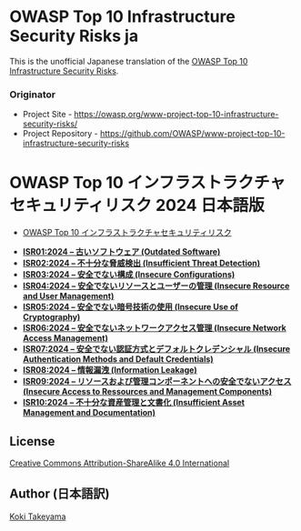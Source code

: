 # OWASP Top 10 Infrastructure Security Risks ja

This is the unofficial Japanese translation of the [OWASP Top 10 Infrastructure Security Risks](https://github.com/OWASP/www-project-top-10-infrastructure-security-risks).

### Originator

- Project Site - <https://owasp.org/www-project-top-10-infrastructure-security-risks/>
- Project Repository - <https://github.com/OWASP/www-project-top-10-infrastructure-security-risks>

# OWASP Top 10 インフラストラクチャセキュリティリスク 2024 日本語版

* [OWASP Top 10 インフラストラクチャセキュリティリスク](Document/index.md)
- [**ISR01:2024 – 古いソフトウェア (Outdated Software)**](Document/docs/2024/ISR01_2024-Outdated_Software.md)
- [**ISR02:2024 – 不十分な脅威検出 (Insufficient Threat Detection)**](Document/docs/2024/ISR02_2024-Insufficient_Threat_Detection.md)
- [**ISR03:2024 – 安全でない構成 (Insecure Configurations)**](Document/docs/2024/ISR03_2024-Insecure_Configurations.md)
- [**ISR04:2024 – 安全でないリソースとユーザーの管理 (Insecure Resource and User Management)**](Document/docs/2024/ISR04_2024-Insecure_Resource_and_User_Management.md)
- [**ISR05:2024 – 安全でない暗号技術の使用 (Insecure Use of Cryptography)**](Document/docs/2024/ISR05_2024-Insecure_Use_of_Cryptography.md)
- [**ISR06:2024 – 安全でないネットワークアクセス管理 (Insecure Network Access Management)**](Document/docs/2024/ISR06_2024-Insecure_Network_Access_Management.md)
- [**ISR07:2024 – 安全でない認証方式とデフォルトクレデンシャル (Insecure Authentication Methods and Default Credentials)**](Document/docs/2024/ISR07_2024-Insecure_Authentication_Methods_and_Default_Credentials.md)
- [**ISR08:2024 – 情報漏洩 (Information Leakage)**](Document/docs/2024/ISR08_2024-Information_Leakage.md)
- [**ISR09:2024 – リソースおよび管理コンポーネントへの安全でないアクセス (Insecure Access to Ressources and Management Components)**](Document/docs/2024/ISR09_2024-Insecure_Access_to_Resources_and_Management_Components.md)
- [**ISR10:2024 – 不十分な資産管理と文書化 (Insufficient Asset Management and Documentation)**](Document/docs/2024/ISR10_2024-Insufficient_Asset_Management_and_Documentation.md)

## License

[Creative Commons Attribution-ShareAlike 4.0 International](https://creativecommons.org/licenses/by-sa/4.0/)

## Author (日本語訳)

[Koki Takeyama](https://github.com/coky-t)
